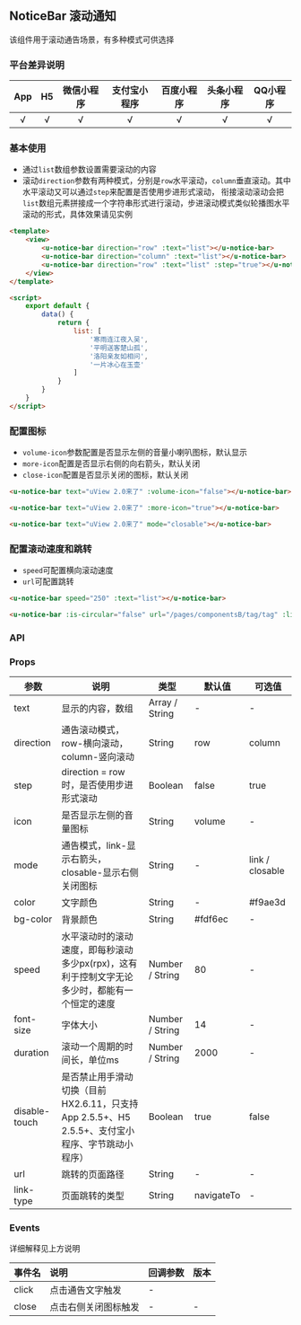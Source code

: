 ## NoticeBar 滚动通知 <to-api/>

<demo-model url="/pages/componentsB/noticeBar/index"></demo-model>


该组件用于滚动通告场景，有多种模式可供选择

### 平台差异说明

|App|H5|微信小程序|支付宝小程序|百度小程序|头条小程序|QQ小程序|
|:-:|:-:|:-:|:-:|:-:|:-:|:-:|
|√|√|√|√|√|√|√|

### 基本使用

- 通过`list`数组参数设置需要滚动的内容
- 滚动`direction`参数有两种模式，分别是`row`水平滚动，`column`垂直滚动。其中水平滚动又可以通过`step`来配置是否使用步进形式滚动，
衔接滚动滚动会把`list`数组元素拼接成一个字符串形式进行滚动，步进滚动模式类似轮播图水平滚动的形式，具体效果请见实例

```html
<template>
	<view>
		<u-notice-bar direction="row" :text="list"></u-notice-bar>
		<u-notice-bar direction="column" :text="list"></u-notice-bar>
        <u-notice-bar direction="row" :text="list" :step="true"></u-notice-bar>
    </view>
</template>

<script>
	export default {
		data() {
			return {
				list: [
					'寒雨连江夜入吴',
					'平明送客楚山孤',
					'洛阳亲友如相问',
					'一片冰心在玉壶'
				]
			}
		}
	}
</script>
```

### 配置图标

- `volume-icon`参数配置是否显示左侧的音量小喇叭图标，默认显示
- `more-icon`配置是否显示右侧的向右箭头，默认关闭
- `close-icon`配置是否显示关闭的图标，默认关闭

```html
<u-notice-bar text="uView 2.0来了" :volume-icon="false"></u-notice-bar>

<u-notice-bar text="uView 2.0来了" :more-icon="true"></u-notice-bar>

<u-notice-bar text="uView 2.0来了" mode="closable"></u-notice-bar>
```

### 配置滚动速度和跳转

- `speed`可配置横向滚动速度
- `url`可配置跳转

```html
<u-notice-bar speed="250" :text="list"></u-notice-bar>

<u-notice-bar :is-circular="false" url="/pages/componentsB/tag/tag" :list="list"></u-notice-bar>
```

### API

### Props

| 参数          | 说明            | 类型            | 默认值             |  可选值   |
|-------------  |---------------- |---------------|------------------ |-------- |
| text | 显示的内容，数组 | Array / String | - | - |
| direction | 通告滚动模式，row-横向滚动，column-竖向滚动  | String | row | column |
| step | direction = row时，是否使用步进形式滚动 | Boolean | false | true |
| icon | 是否显示左侧的音量图标 | String | volume | - |
| mode | 通告模式，link-显示右箭头，closable-显示右侧关闭图标 | String | - | link / closable |
| color | 文字颜色 | String | - | #f9ae3d |
| bg-color | 背景颜色 | String | #fdf6ec | - |
| speed | 水平滚动时的滚动速度，即每秒滚动多少px(rpx)，这有利于控制文字无论多少时，都能有一个恒定的速度 | Number / String | 80 | - |
| font-size | 字体大小 | Number / String | 14 | - |
| duration | 滚动一个周期的时间长，单位ms | Number / String | 2000 | - |
| disable-touch | 是否禁止用手滑动切换（目前HX2.6.11，只支持App 2.5.5+、H5 2.5.5+、支付宝小程序、字节跳动小程序） | Boolean | true | false |
| url | 跳转的页面路径 | String | - | - |
| link-type | 页面跳转的类型 | String | navigateTo | - |


### Events

详细解释见上方说明

| 事件名 | 说明 | 回调参数 | 版本 |
| :- | :- | :- | :- |
| click | 点击通告文字触发 | - |
| close | 点击右侧关闭图标触发 | - | - |
